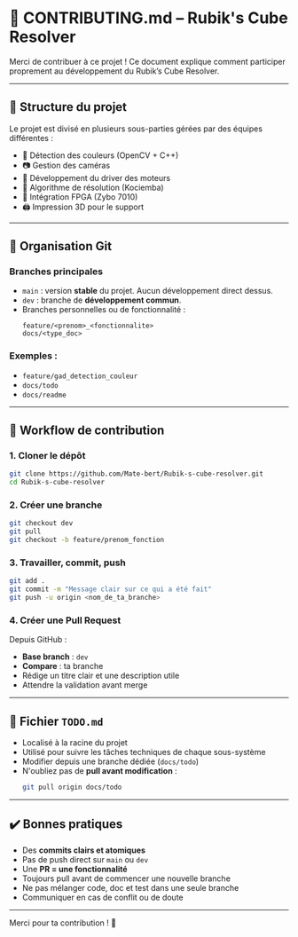 # 🤝 CONTRIBUTING.md – Rubik's Cube Resolver

Merci de contribuer à ce projet ! Ce document explique comment participer proprement au développement du Rubik’s Cube Resolver.

---

## 🧱 Structure du projet

Le projet est divisé en plusieurs sous-parties gérées par des équipes différentes :

- 🎨 Détection des couleurs (OpenCV + C++)
- 📷 Gestion des caméras
- 🤖 Développement du driver des moteurs
- 🧠 Algorithme de résolution (Kociemba)
- 🧰 Intégration FPGA (Zybo 7010)
- 🖨️ Impression 3D pour le support

---

## 🌿 Organisation Git

### Branches principales

- `main` : version **stable** du projet. Aucun développement direct dessus.
- `dev` : branche de **développement commun**.
- Branches personnelles ou de fonctionnalité :
  ```
  feature/<prenom>_<fonctionnalite>
  docs/<type_doc>
  ```

### Exemples :
- `feature/gad_detection_couleur`
- `docs/todo`
- `docs/readme`

---

## 🧪 Workflow de contribution

### 1. Cloner le dépôt

```bash
git clone https://github.com/Mate-bert/Rubik-s-cube-resolver.git
cd Rubik-s-cube-resolver
```

### 2. Créer une branche

```bash
git checkout dev
git pull
git checkout -b feature/prenom_fonction
```

### 3. Travailler, commit, push

```bash
git add .
git commit -m "Message clair sur ce qui a été fait"
git push -u origin <nom_de_ta_branche>
```

### 4. Créer une Pull Request

Depuis GitHub :
- **Base branch** : `dev`
- **Compare** : ta branche
- Rédige un titre clair et une description utile
- Attendre la validation avant merge

---

## 📄 Fichier `TODO.md`

- Localisé à la racine du projet
- Utilisé pour suivre les tâches techniques de chaque sous-système
- Modifier depuis une branche dédiée (`docs/todo`)
- N'oubliez pas de **pull avant modification** :
  ```bash
  git pull origin docs/todo
  ```

---

## ✔️ Bonnes pratiques

- Des **commits clairs et atomiques**
- Pas de push direct sur `main` ou `dev`
- Une **PR = une fonctionnalité**
- Toujours pull avant de commencer une nouvelle branche
- Ne pas mélanger code, doc et test dans une seule branche
- Communiquer en cas de conflit ou de doute

---

Merci pour ta contribution ! 🚀
